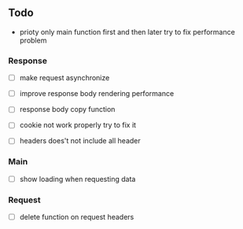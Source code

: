 ## Todo 
- prioty only main function first and then later try to fix performance problem

### Response 
- [ ] make request asynchronize

- [ ] improve response body rendering performance

- [ ] response body copy function
 
- [ ] cookie not work properly try to fix it 
  
- [ ] headers does't not include all header 

### Main

- [ ] show loading when requesting data

### Request

- [ ] delete function on request headers
